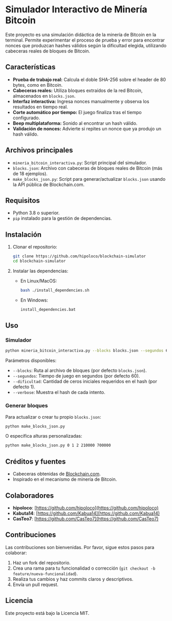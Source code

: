 # Simulador Interactivo de Minería Bitcoin

Este proyecto es una simulación didáctica de la minería de Bitcoin en la terminal. Permite experimentar el proceso de prueba y error para encontrar nonces que produzcan hashes válidos según la dificultad elegida, utilizando cabeceras reales de bloques de Bitcoin.

## Características

- **Prueba de trabajo real:** Calcula el doble SHA-256 sobre el header de 80 bytes, como en Bitcoin.
- **Cabeceras reales:** Utiliza bloques extraídos de la red Bitcoin, almacenados en `blocks.json`.
- **Interfaz interactiva:** Ingresa nonces manualmente y observa los resultados en tiempo real.
- **Corte automático por tiempo:** El juego finaliza tras el tiempo configurado.
- **Beep multiplataforma:** Sonido al encontrar un hash válido.
- **Validación de nonces:** Advierte si repites un nonce que ya produjo un hash válido.

## Archivos principales

- `mineria_bitcoin_interactiva.py`: Script principal del simulador.
- `blocks.json`: Archivo con cabeceras de bloques reales de Bitcoin (más de 18 ejemplos).
- `make_blocks_json.py`: Script para generar/actualizar `blocks.json` usando la API pública de Blockchain.com.

## Requisitos

- Python 3.8 o superior.
- `pip` instalado para la gestión de dependencias.

## Instalación

1. Clonar el repositorio:
   ```bash
   git clone https://github.com/hipoloco/blockchain-simulator
   cd blockchain-simulator
   ```

2. Instalar las dependencias:
   - En Linux/MacOS:
     ```bash
     bash ./install_dependencies.sh
     ```
   - En Windows:
     ```cmd
     install_dependencies.bat
     ```

## Uso

### Simulador

```bash
python mineria_bitcoin_interactiva.py --blocks blocks.json --segundos 60 --dificultad 2 --verbose
```

Parámetros disponibles:

- `--blocks`: Ruta al archivo de bloques (por defecto `blocks.json`).
- `--segundos`: Tiempo de juego en segundos (por defecto 60).
- `--dificultad`: Cantidad de ceros iniciales requeridos en el hash (por defecto 1).
- `--verbose`: Muestra el hash de cada intento.

### Generar bloques

Para actualizar o crear tu propio `blocks.json`:

```bash
python make_blocks_json.py
```

O especifica alturas personalizadas:

```bash
python make_blocks_json.py 0 1 2 210000 700000
```

## Créditos y fuentes

- Cabeceras obtenidas de [Blockchain.com](https://www.blockchain.com/explorer/blocks/btc).
- Inspirado en el mecanismo de minería de Bitcoin.

## Colaboradores

- **hipoloco**: [https://github.com/hipoloco](https://github.com/hipoloco)
- **Kabuta14**: [https://github.com/Kabua14](https://github.com/Kabua14)
- **CasTeo7**: [https://github.com/CasTeo7](https://github.com/CasTeo7)

## Contribuciones

Las contribuciones son bienvenidas. Por favor, sigue estos pasos para colaborar:

1. Haz un fork del repositorio.
2. Crea una rama para tu funcionalidad o corrección (`git checkout -b feature/nueva-funcionalidad`).
3. Realiza tus cambios y haz commits claros y descriptivos.
4. Envía un pull request.

## Licencia

Este proyecto está bajo la Licencia MIT.
